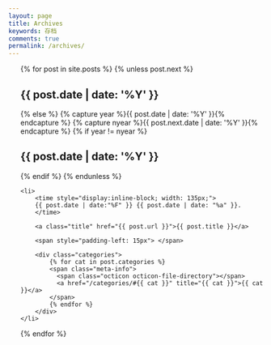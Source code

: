 ```yaml
---
layout: page
title: Archives
keywords: 存档
comments: true
permalink: /archives/
---
```

<style>
@media screen and (max-width: 770px) {
    ul {
		padding-left: 20px;
		>h2 {
			// font-size: 20px;

			// margin: 0;
			margin-left: -20px;
		}
		li {
			margin: 20px 0;
			time {
				display: block;
				width: auto;
			}
			.title {
				display: block;
				// font-size: 16px;
			}
			.categories {
				// font-size: 12px;
				padding-left: 0;
				padding-right: 10px;
			}
		}
	}
}
</style>
<ul>
  {% for post in site.posts %}
	{% unless post.next %}
	  <h2 id="y{{ post.date | date: '%Y' }}">{{ post.date | date: '%Y' }}</h2>
	{% else %}
	  {% capture year %}{{ post.date | date: '%Y' }}{% endcapture %}
	  {% capture nyear %}{{ post.next.date | date: '%Y' }}{% endcapture %}
	  {% if year != nyear %}
		<h2 id="y{{ post.date | date: '%Y' }}">{{ post.date | date: '%Y' }}</h2>
	  {% endif %}
	{% endunless %}

	<li>
		<time style="display:inline-block; width: 135px;">
		{{ post.date | date:"%F" }} {{ post.date | date: "%a" }}.
		</time>
		
		<a class="title" href="{{ post.url }}">{{ post.title }}</a>
		
		<span style="padding-left: 15px"> </span>
		
		<div class="categories">
			{% for cat in post.categories %}
			<span class="meta-info">
			  <span class="octicon octicon-file-directory"></span>
			  <a href="/categories/#{{ cat }}" title="{{ cat }}">{{ cat }}</a>
			</span>
			{% endfor %}
		</div>
	</li>

  {% endfor %}
</ul>